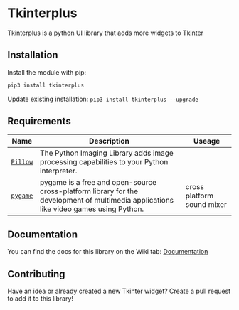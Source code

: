 # Tkinterplus
Tkinterplus is a python UI library that adds more widgets to Tkinter

## Installation
Install the module with pip:
```bat
pip3 install tkinterplus
```
Update existing installation: `pip3 install tkinterplus --upgrade`

## Requirements

| Name | Description | Useage
|--|--|--|
| [`Pillow`](https://pypi.org/project/Pillow/) | The Python Imaging Library adds image processing capabilities to your Python interpreter. |  |
| [`pygame`](https://pypi.org/project/pygame/) | pygame is a free and open-source cross-platform library for the development of multimedia applications like video games using Python. | cross platform sound mixer |

## Documentation
You can find the docs for this library on the Wiki tab:
[Documentation](https://github.com/legopitstop/TkinterPlus/wiki)

## Contributing
Have an idea or already created a new Tkinter widget? Create a pull request to add it to this library!